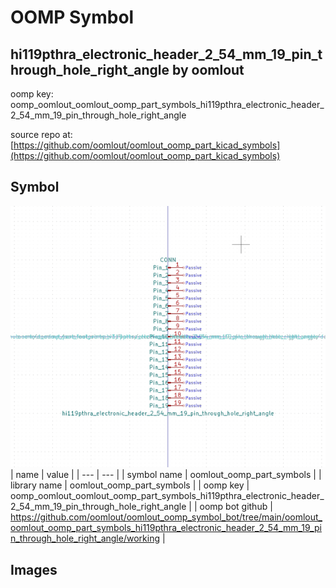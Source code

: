 # OOMP Symbol  
## hi119pthra_electronic_header_2_54_mm_19_pin_through_hole_right_angle  by oomlout  
  
oomp key: oomp_oomlout_oomlout_oomp_part_symbols_hi119pthra_electronic_header_2_54_mm_19_pin_through_hole_right_angle  
  
source repo at: [https://github.com/oomlout/oomlout_oomp_part_kicad_symbols](https://github.com/oomlout/oomlout_oomp_part_kicad_symbols)  
## Symbol  
  
[![working.png](working_600.png)](working.png)  
| name | value | 
| --- | --- | 
| symbol name | oomlout_oomp_part_symbols | 
| library name | oomlout_oomp_part_symbols | 
| oomp key | oomp_oomlout_oomlout_oomp_part_symbols_hi119pthra_electronic_header_2_54_mm_19_pin_through_hole_right_angle | 
| oomp bot github | https://github.com/oomlout/oomlout_oomp_symbol_bot/tree/main/oomlout_oomlout_oomp_part_symbols_hi119pthra_electronic_header_2_54_mm_19_pin_through_hole_right_angle/working | 
## Images  
